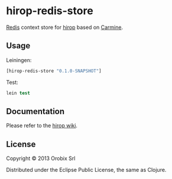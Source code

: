 # hirop-redis-store

[Redis](http://redis.io/) context store for [hirop](https://github.com/orobix/hirop) based on [Carmine](https://github.com/ptaoussanis/carmine).

## Usage

Leiningen:
```clojure
[hirop-redis-store "0.1.0-SNAPSHOT"]
```

Test:
```clojure
lein test
```

## Documentation

Please refer to the [hirop wiki](https://github.com/orobix/hirop/wiki).

## License

Copyright © 2013 Orobix Srl

Distributed under the Eclipse Public License, the same as Clojure.
